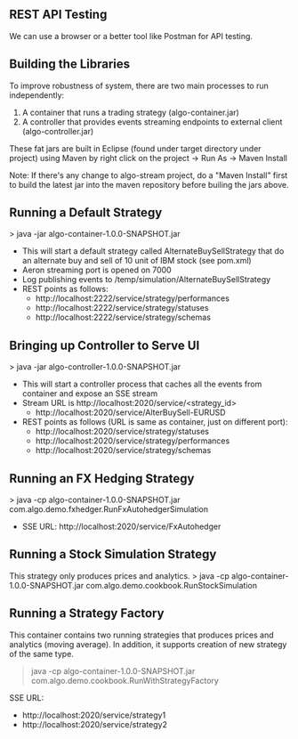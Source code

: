 <h2>REST API Testing</h2>
We can use a browser or a better tool like Postman for API testing.

<h2>Building the Libraries</h2>

To improve robustness of system, there are two main processes to run independently:
1. A container that runs a trading strategy (algo-container.jar)
2. A controller that provides events streaming endpoints to external client (algo-controller.jar)

These fat jars are built in Eclipse (found under target directory under project) using Maven by right click on the project -> Run As -> Maven Install

Note: If there's any change to algo-stream project, do a "Maven Install" first to build the latest jar into the maven repository before builing the jars above.

<h2>Running a Default Strategy</h2>
> java -jar algo-container-1.0.0-SNAPSHOT.jar

 * This will start a default strategy called AlternateBuySellStrategy that do an alternate buy and sell of 10 unit of IBM stock (see pom.xml)
 * Aeron streaming port is opened on 7000
 * Log publishing events to /temp/simulation/AlternateBuySellStrategy
 * REST points as follows:
      * http://localhost:2222/service/strategy/performances
      * http://localhost:2222/service/strategy/statuses
      * http://localhost:2222/service/strategy/schemas

<h2>Bringing up Controller to Serve UI</h2>
> java -jar algo-controller-1.0.0-SNAPSHOT.jar

 * This will start a controller process that caches all the events from container and expose an SSE stream
 * Stream URL is http://localhost:2020/service/<strategy_id>
     * http://localhost:2020/service/AlterBuySell-EURUSD
 * REST points as follows (URL is same as container, just on different port):
     * http://localhost:2020/service/strategy/statuses
     * http://localhost:2020/service/strategy/performances
     * http://localhost:2020/service/strategy/schemas


<h2>Running an FX Hedging Strategy</h2>
> java -cp algo-container-1.0.0-SNAPSHOT.jar com.algo.demo.fxhedger.RunFxAutohedgerSimulation

  * SSE URL: http://localhost:2020/service/FxAutohedger


<h2>Running a Stock Simulation Strategy</h2>
This strategy only produces prices and analytics.
> java -cp algo-container-1.0.0-SNAPSHOT.jar com.algo.demo.cookbook.RunStockSimulation


<h2>Running a Strategy Factory</h2>
This container contains two running strategies that produces prices and analytics (moving average). In addition, it supports creation of new strategy of the same type. 

> java -cp algo-container-1.0.0-SNAPSHOT.jar com.algo.demo.cookbook.RunWithStrategyFactory

SSE URL:
  * http://localhost:2020/service/strategy1
  * http://localhost:2020/service/strategy2
